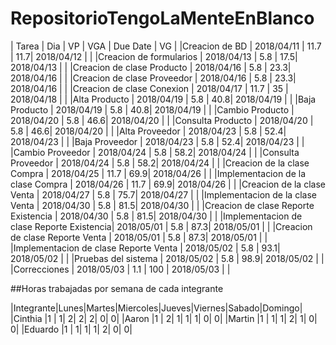 # RepositorioTengoLaMenteEnBlanco

| 			 	 Tarea 	 			       | 	Dia 	|  VP  | VGA |  Due Date  |  VG |
|Creacion de BD 					       | 2018/04/11 | 11.7 | 11.7| 2018/04/12 |     |
|Creacion de formularios			       | 2018/04/13 | 5.8  | 17.5| 2018/04/13 |     |
|Creacion de clase Producto			       | 2018/04/16 | 5.8  | 23.3| 2018/04/16 |     |
|Creacion de clase Proveedor		       | 2018/04/16 | 5.8  | 23.3| 2018/04/16 |     |
|Creacion de clase Conexion			       | 2018/04/17 | 11.7 |  35 | 2018/04/18 |     |
|Alta Producto						       | 2018/04/19 | 5.8  | 40.8| 2018/04/19 |     |
|Baja Producto						       | 2018/04/19 | 5.8  | 40.8| 2018/04/19 |     |
|Cambio Producto					       | 2018/04/20 | 5.8  | 46.6| 2018/04/20 |     |
|Consulta Producto					       | 2018/04/20 | 5.8  | 46.6| 2018/04/20 |     |
|Alta Proveedor						       | 2018/04/23 | 5.8  | 52.4| 2018/04/23 |     |
|Baja Proveedor						       | 2018/04/23 | 5.8  | 52.4| 2018/04/23 |     |
|Cambio Proveedor					       | 2018/04/24 | 5.8  | 58.2| 2018/04/24 |     |
|Consulta Proveedor					       | 2018/04/24 | 5.8  | 58.2| 2018/04/24 |     |
|Creacion de la clase Compra		       | 2018/04/25 | 11.7 | 69.9| 2018/04/26 |     |
|Implementacion de la clase Compra         | 2018/04/26 | 11.7 | 69.9| 2018/04/26 |     |
|Creacion de la clase Venta 		       | 2018/04/27 | 5.8  | 75.7| 2018/04/27 |     |
|Implementacion de la clase Venta    	   | 2018/04/30 | 5.8  | 81.5| 2018/04/30 |     |
|Creacion de clase Reporte Existencia	   | 2018/04/30 | 5.8  | 81.5| 2018/04/30 |     |
|Implementacion de clase Reporte Existencia| 2018/05/01 | 5.8  | 87.3| 2018/05/01 |     |
|Creacion de clase Reporte Venta	 	   | 2018/05/01 | 5.8  | 87.3| 2018/05/01 |     |
|Implementacion de clase Reporte Venta	   | 2018/05/02 | 5.8  | 93.1| 2018/05/02 |     |
|Pruebas del sistema					   | 2018/05/02 | 5.8  | 98.9| 2018/05/02 |     |
|Correcciones							   | 2018/05/03 | 1.1  | 100 | 2018/05/03 |     |

##Horas trabajadas por semana de cada integrante

|Integrante|Lunes|Martes|Miercoles|Jueves|Viernes|Sabado|Domingo|
|Cinthia   |1	 |	   1|        2|     2|      2|     0|      0|
|Aaron	   |1	 |	   2|        1|     1|      1|     0|      0|
|Martin    |1	 |	   1|        1|     2|      1|     0|      0|
|Eduardo   |1	 |	   1|        1|     1|      2|     0|      0|



